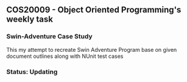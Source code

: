 ## COS20009 - Object Oriented Programming's weekly task
### Swin-Adventure Case Study
This my attempt to recreate Swin Adventure Program base on given document outlines along with NUnit test cases
### Status: Updating
